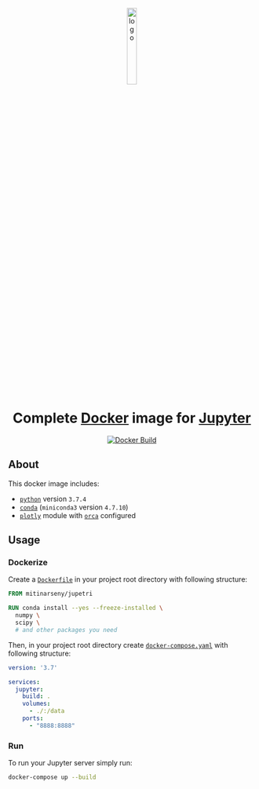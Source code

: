<p align="center">
  <a href="https://github.com/mitinarseny/jupetri">
    <img src=".assets/logo.png" alt="logo" width="20%" />
  </a>
  <h1 align="center">Complete <a href="http://docker.com/">Docker</a> image for <a href="https://jupyter.org">Jupyter</a></h1>
  <p align="center">
    <a href="https://hub.docker.com/r/mitinarseny/jupetri/builds">
      <img alt="Docker Build" src="https://img.shields.io/docker/cloud/build/mitinarseny/jupetri?logo=docker&style=flat-square">
    </a>
  </p>
</p>

## About

This docker image includes:

* [`python`](https://www.python.org) version `3.7.4`
* [`conda`](https://conda.io/) (`miniconda3` version `4.7.10`)
* [`plotly`](https://plot.ly/python/) module with [`orca`](https://github.com/plotly/orca) configured

## Usage

### Dockerize

Create a [`Dockerfile`](https://docs.docker.com/engine/reference/builder/)
in your project root directory with following structure:

```dockerfile
FROM mitinarseny/jupetri

RUN conda install --yes --freeze-installed \
  numpy \
  scipy \
  # and other packages you need
```

Then, in your project root directory create [`docker-compose.yaml`](https://docs.docker.com/compose/compose-file/) with following structure:

```yaml
version: '3.7'

services:
  jupyter:
    build: .
    volumes:
      - ./:/data
    ports:
      - "8888:8888"
```

### Run

To run your Jupyter server simply run:

```bash
docker-compose up --build
```
